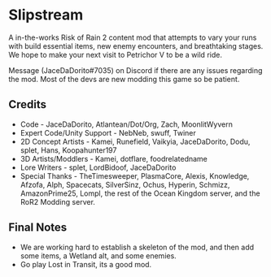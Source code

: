 # Slipstream
A in-the-works Risk of Rain 2 content mod that attempts to vary your runs with build essential items, new enemy encounters, and breathtaking stages. We hope to make your next visit to Petrichor V to be a wild ride.

Message (JaceDaDorito#7035) on Discord if there are any issues regarding the mod. Most of the devs are new modding this game so be patient.

## Credits
* Code - JaceDaDorito, Atlantean/Dot/Org, Zach, MoonlitWyvern
* Expert Code/Unity Support - NebNeb, swuff, Twiner
* 2D Concept Artists - Kamei, Runefield, Vaikyia, JaceDaDorito, Dodu, splet, Hans, Koopahunter197
* 3D Artists/Moddlers -  Kamei, dotflare, foodrelatedname
* Lore Writers - splet, LordBidoof, JaceDaDorito
* Special Thanks - TheTimesweeper, PlasmaCore, Alexis, Knowledge, Afzofa, Alph, Spacecats, SilverSinz, Ochus, Hyperin, Schmizz, AmazonPrime25, Lompl, the rest of the Ocean Kingdom server, and the RoR2 Modding server.

## Final Notes
* We are working hard to establish a skeleton of the mod, and then add some items, a Wetland alt, and some enemies.
* Go play Lost in Transit, its a good mod.
